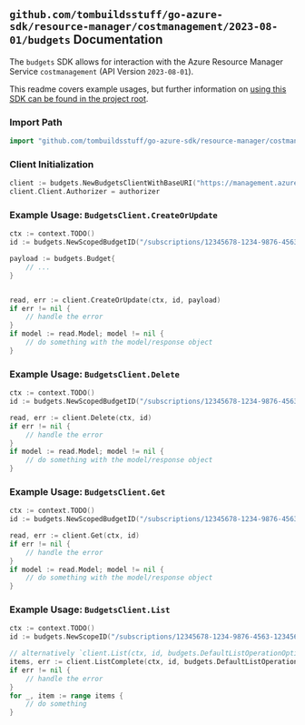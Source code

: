 
## `github.com/tombuildsstuff/go-azure-sdk/resource-manager/costmanagement/2023-08-01/budgets` Documentation

The `budgets` SDK allows for interaction with the Azure Resource Manager Service `costmanagement` (API Version `2023-08-01`).

This readme covers example usages, but further information on [using this SDK can be found in the project root](https://github.com/tombuildsstuff/go-azure-sdk/tree/main/docs).

### Import Path

```go
import "github.com/tombuildsstuff/go-azure-sdk/resource-manager/costmanagement/2023-08-01/budgets"
```


### Client Initialization

```go
client := budgets.NewBudgetsClientWithBaseURI("https://management.azure.com")
client.Client.Authorizer = authorizer
```


### Example Usage: `BudgetsClient.CreateOrUpdate`

```go
ctx := context.TODO()
id := budgets.NewScopedBudgetID("/subscriptions/12345678-1234-9876-4563-123456789012/resourceGroups/some-resource-group", "budgetValue")

payload := budgets.Budget{
	// ...
}


read, err := client.CreateOrUpdate(ctx, id, payload)
if err != nil {
	// handle the error
}
if model := read.Model; model != nil {
	// do something with the model/response object
}
```


### Example Usage: `BudgetsClient.Delete`

```go
ctx := context.TODO()
id := budgets.NewScopedBudgetID("/subscriptions/12345678-1234-9876-4563-123456789012/resourceGroups/some-resource-group", "budgetValue")

read, err := client.Delete(ctx, id)
if err != nil {
	// handle the error
}
if model := read.Model; model != nil {
	// do something with the model/response object
}
```


### Example Usage: `BudgetsClient.Get`

```go
ctx := context.TODO()
id := budgets.NewScopedBudgetID("/subscriptions/12345678-1234-9876-4563-123456789012/resourceGroups/some-resource-group", "budgetValue")

read, err := client.Get(ctx, id)
if err != nil {
	// handle the error
}
if model := read.Model; model != nil {
	// do something with the model/response object
}
```


### Example Usage: `BudgetsClient.List`

```go
ctx := context.TODO()
id := budgets.NewScopeID("/subscriptions/12345678-1234-9876-4563-123456789012/resourceGroups/some-resource-group")

// alternatively `client.List(ctx, id, budgets.DefaultListOperationOptions())` can be used to do batched pagination
items, err := client.ListComplete(ctx, id, budgets.DefaultListOperationOptions())
if err != nil {
	// handle the error
}
for _, item := range items {
	// do something
}
```
